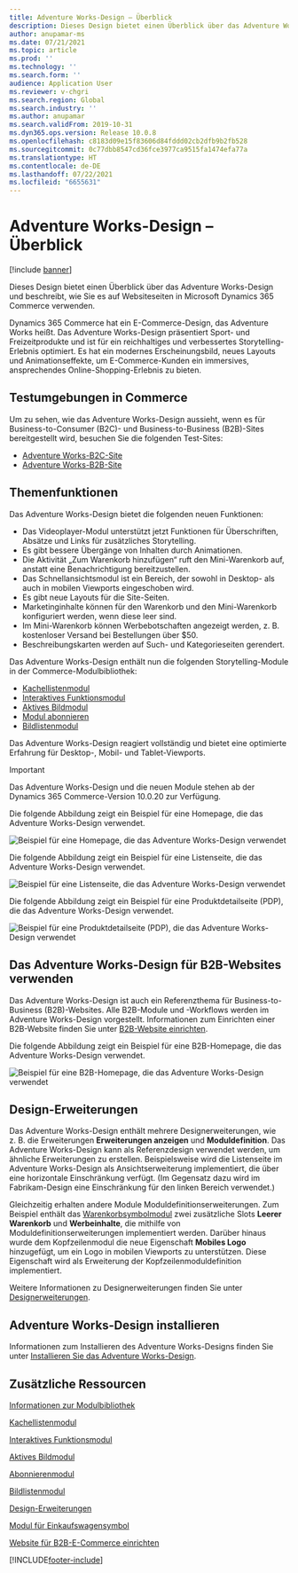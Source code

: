 ```yaml
---
title: Adventure Works-Design – Überblick
description: Dieses Design bietet einen Überblick über das Adventure Works-Design und beschreibt, wie Sie es auf Websiteseiten in Microsoft Dynamics 365 Commerce verwenden.
author: anupamar-ms
ms.date: 07/21/2021
ms.topic: article
ms.prod: ''
ms.technology: ''
ms.search.form: ''
audience: Application User
ms.reviewer: v-chgri
ms.search.region: Global
ms.search.industry: ''
ms.author: anupamar
ms.search.validFrom: 2019-10-31
ms.dyn365.ops.version: Release 10.0.8
ms.openlocfilehash: c8183d09e15f83606d84fddd02cb2dfb9b2fb528
ms.sourcegitcommit: 0c77dbb8547cd36fce3977ca9515fa1474efa77a
ms.translationtype: HT
ms.contentlocale: de-DE
ms.lasthandoff: 07/22/2021
ms.locfileid: "6655631"
---
```

# <a name="adventure-works-theme-overview"></a>Adventure Works-Design – Überblick

[!include [banner](includes/banner.md)]

Dieses Design bietet einen Überblick über das Adventure Works-Design und beschreibt, wie Sie es auf Websiteseiten in Microsoft Dynamics 365 Commerce verwenden.

Dynamics 365 Commerce hat ein E-Commerce-Design, das Adventure Works heißt. Das Adventure Works-Design präsentiert Sport- und Freizeitprodukte und ist für ein reichhaltiges und verbessertes Storytelling-Erlebnis optimiert. Es hat ein modernes Erscheinungsbild, neues Layouts und Animationseffekte, um E-Commerce-Kunden ein immersives, ansprechendes Online-Shopping-Erlebnis zu bieten.

## <a name="trial-environments-in-commerce"></a>Testumgebungen in Commerce

Um zu sehen, wie das Adventure Works-Design aussieht, wenn es für Business-to-Consumer (B2C)- und Business-to-Business (B2B)-Sites bereitgestellt wird, besuchen Sie die folgenden Test-Sites:

- [Adventure Works-B2C-Site](https://www.adventure-works.com/)
- [Adventure Works-B2B-Site](https://www.adventure-works.com/business)

## <a name="theme-capabilities"></a>Themenfunktionen

Das Adventure Works-Design bietet die folgenden neuen Funktionen:

- Das Videoplayer-Modul unterstützt jetzt Funktionen für Überschriften, Absätze und Links für zusätzliches Storytelling.
- Es gibt bessere Übergänge von Inhalten durch Animationen.
- Die Aktivität „Zum Warenkorb hinzufügen“ ruft den Mini-Warenkorb auf, anstatt eine Benachrichtigung bereitzustellen.
- Das Schnellansichtsmodul ist ein Bereich, der sowohl in Desktop- als auch in mobilen Viewports eingeschoben wird.
- Es gibt neue Layouts für die Site-Seiten. 
- Marketinginhalte können für den Warenkorb und den Mini-Warenkorb konfiguriert werden, wenn diese leer sind.
- Im Mini-Warenkorb können Werbebotschaften angezeigt werden, z. B. kostenloser Versand bei Bestellungen über $50.
- Beschreibungskarten werden auf Such- und Kategorieseiten gerendert.

Das Adventure Works-Design enthält nun die folgenden Storytelling-Module in der Commerce-Modulbibliothek:

- [Kachellistenmodul](tile-list-module.md)
- [Interaktives Funktionsmodul](interactive-feature-module.md)
- [Aktives Bildmodul](active-image-module.md)
- [Modul abonnieren](subscribe-module.md)
- [Bildlistenmodul](image-list-module.md)

Das Adventure Works-Design reagiert vollständig und bietet eine optimierte Erfahrung für Desktop-, Mobil- und Tablet-Viewports.

> [!IMPORTANT]
> Das Adventure Works-Design und die neuen Module stehen ab der Dynamics 365 Commerce-Version 10.0.20 zur Verfügung.

Die folgende Abbildung zeigt ein Beispiel für eine Homepage, die das Adventure Works-Design verwendet.

![Beispiel für eine Homepage, die das Adventure Works-Design verwendet](./media/aw_b2c.PNG)

Die folgende Abbildung zeigt ein Beispiel für eine Listenseite, die das Adventure Works-Design verwendet.

![Beispiel für eine Listenseite, die das Adventure Works-Design verwendet](./media/Aw_list.PNG)

Die folgende Abbildung zeigt ein Beispiel für eine Produktdetailseite (PDP), die das Adventure Works-Design verwendet.

![Beispiel für eine Produktdetailseite (PDP), die das Adventure Works-Design verwendet](./media/aw_pdp.PNG)

## <a name="use-the-adventure-works-theme-for-b2b-sites"></a>Das Adventure Works-Design für B2B-Websites verwenden

Das Adventure Works-Design ist auch ein Referenzthema für Business-to-Business (B2B)-Websites. Alle B2B-Module und -Workflows werden im Adventure Works-Design vorgestellt. Informationen zum Einrichten einer B2B-Website finden Sie unter [B2B-Website einrichten](./b2b/set-up-b2b-site.md).

Die folgende Abbildung zeigt ein Beispiel für eine B2B-Homepage, die das Adventure Works-Design verwendet.

![Beispiel für eine B2B-Homepage, die das Adventure Works-Design verwendet](./media/aw_b2b.PNG)

## <a name="theme-extensions"></a>Design-Erweiterungen

Das Adventure Works-Design enthält mehrere Designerweiterungen, wie z. B. die Erweiterungen **Erweiterungen anzeigen** und **Moduldefinition**. Das Adventure Works-Design kann als Referenzdesign verwendet werden, um ähnliche Erweiterungen zu erstellen. Beispielsweise wird die Listenseite im Adventure Works-Design als Ansichtserweiterung implementiert, die über eine horizontale Einschränkung verfügt. (Im Gegensatz dazu wird im Fabrikam-Design eine Einschränkung für den linken Bereich verwendet.)

Gleichzeitig erhalten andere Module Moduldefinitionserweiterungen. Zum Beispiel enthält das [Warenkorbsymbolmodul](cart-icon-module.md) zwei zusätzliche Slots **Leerer Warenkorb** und **Werbeinhalte**, die mithilfe von Moduldefinitionserweiterungen implementiert werden. Darüber hinaus wurde dem Kopfzeilenmodul die neue Eigenschaft **Mobiles Logo** hinzugefügt, um ein Logo in mobilen Viewports zu unterstützen. Diese Eigenschaft wird als Erweiterung der Kopfzeilenmoduldefinition implementiert.

Weitere Informationen zu Designerweiterungen finden Sie unter [Designerweiterungen](e-commerce-extensibility/theme-module-extensions.md).

## <a name="install-the-adventure-works-theme"></a>Adventure Works-Design installieren

Informationen zum Installieren des Adventure Works-Designs finden Sie unter [Installieren Sie das Adventure Works-Design](install-adventure-works.md).

## <a name="additional-resources"></a>Zusätzliche Ressourcen

[Informationen zur Modulbibliothek](starter-kit-overview.md)

[Kachellistenmodul](tile-list-module.md)

[Interaktives Funktionsmodul](interactive-feature-module.md)

[Aktives Bildmodul](active-image-module.md)

[Abonnierenmodul](subscribe-module.md)

[Bildlistenmodul](image-list-module.md)

[Design-Erweiterungen](e-commerce-extensibility/theme-module-extensions.md)

[Modul für Einkaufswagensymbol](cart-icon-module.md)

[Website für B2B-E-Commerce einrichten](./b2b/set-up-b2b-site.md)

[!INCLUDE[footer-include](../includes/footer-banner.md)]

